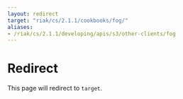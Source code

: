 ```yaml
---
layout: redirect
target: "riak/cs/2.1.1/cookbooks/fog/"
aliases:
- /riak/cs/2.1.1/developing/apis/s3/other-clients/fog
---
```


# Redirect

This page will redirect to `target`.
